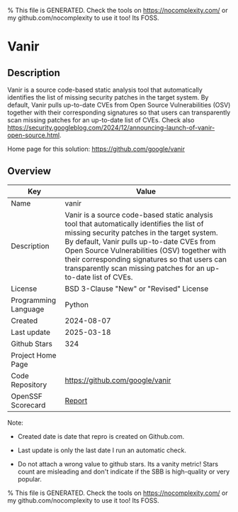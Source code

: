 
% This file is GENERATED. Check the tools on https://nocomplexity.com/ or my github.com/nocomplexity to use it too! Its FOSS. 

# Vanir

## Description 

Vanir is a source code-based static analysis tool that automatically identifies the list of missing security patches in the target system. By default, Vanir pulls up-to-date CVEs from Open Source Vulnerabilities (OSV) together with their corresponding signatures so that users can transparently scan missing patches for an up-to-date list of CVEs. Check also https://security.googleblog.com/2024/12/announcing-launch-of-vanir-open-source.html.

Home page for this solution: https://github.com/google/vanir 

## Overview 

| Key | Value |
| --- | --- |
| Name | vanir |
| Description | Vanir is a source code-based static analysis tool that automatically identifies the list of missing security patches in the target system. By default, Vanir pulls up-to-date CVEs from Open Source Vulnerabilities (OSV) together with their corresponding signatures so that users can transparently scan missing patches for an up-to-date list of CVEs. |
| License | BSD 3-Clause "New" or "Revised" License |
| Programming Language | Python |
| Created | 2024-08-07 |
| Last update | 2025-03-18 |
| Github Stars | 324 |
| Project Home Page |  |
| Code Repository | https://github.com/google/vanir |
| OpenSSF Scorecard | [Report](https://securityscorecards.dev/viewer/?uri=github.com/google/vanir) |

Note:
 - Created date is date that repro is created on Github.com. 

- Last update is only the last date I run an automatic check. 

- Do not attach a wrong value to github stars. Its a vanity metric! Stars count are misleading and 
don't indicate if the SBB is high-quality or very popular.

% This file is GENERATED. Check the tools on https://nocomplexity.com/ or my github.com/nocomplexity to use it too! Its FOSS. 

